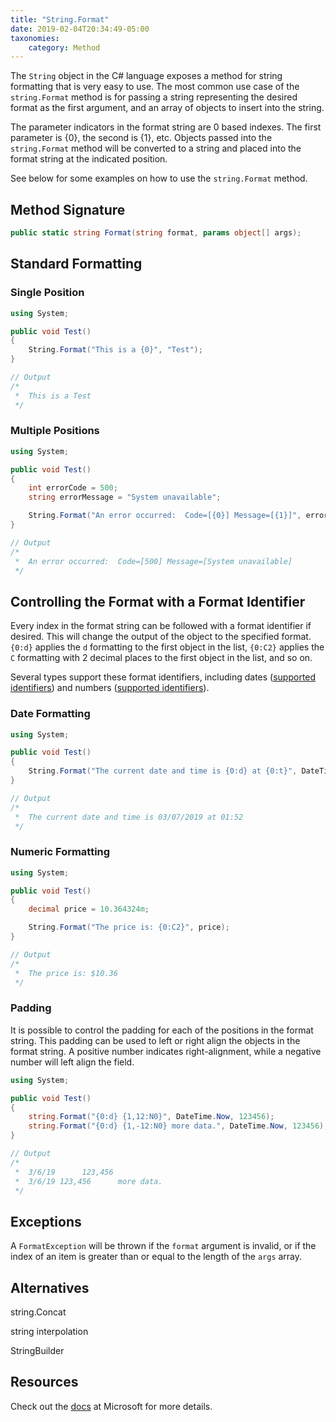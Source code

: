 ```yaml
---
title: "String.Format"
date: 2019-02-04T20:34:49-05:00
taxonomies:
    category: Method
---
```


The `String` object in the C# language exposes a method for string formatting that is very easy to use. The most common use case of the `string.Format` method is for passing a string representing the desired format as the first argument, and an array of objects to insert into the string.

The parameter indicators in the format string are 0 based indexes. The first parameter is {0}, the second is {1}, etc. Objects passed into the `string.Format` method will be converted to a string and placed into the format string at the indicated position.

See below for some examples on how to use the `string.Format` method.

## Method Signature

``` c#
public static string Format(string format, params object[] args);
```

## Standard Formatting

### Single Position

``` c#
using System;

public void Test()
{
    String.Format("This is a {0}", "Test");
}

// Output
/*
 *  This is a Test
 */

```

### Multiple Positions

``` c#
using System;

public void Test()
{
    int errorCode = 500;
    string errorMessage = "System unavailable";

    String.Format("An error occurred:  Code=[{0}] Message=[{1}]", errorCode, errorMessage);
}

// Output
/*
 *  An error occurred:  Code=[500] Message=[System unavailable]
 */

```

## Controlling the Format with a Format Identifier

Every index in the format string can be followed with a format identifier if desired. This will change the output of the object to the specified format. `{0:d}` applies the `d` formatting to the first object in the list, `{0:C2}` applies the `C` formatting with 2 decimal places to the first object in the list, and so on.

Several types support these format identifiers, including dates ([supported identifiers](https://docs.microsoft.com/en-us/dotnet/standard/base-types/standard-date-and-time-format-strings)) and numbers ([supported identifiers](https://docs.microsoft.com/en-us/dotnet/standard/base-types/standard-numeric-format-strings)).

### Date Formatting

``` c#
using System;

public void Test()
{
    String.Format("The current date and time is {0:d} at {0:t}", DateTime.Now);
}

// Output
/*
 *  The current date and time is 03/07/2019 at 01:52
 */

```

### Numeric Formatting

``` c#
using System;

public void Test()
{
    decimal price = 10.364324m;

    String.Format("The price is: {0:C2}", price);
}

// Output
/*
 *  The price is: $10.36
 */

```

### Padding

It is possible to control the padding for each of the positions in the format string. This padding can be used to left or right align the objects in the format string. A positive number indicates right-alignment, while a negative number will left align the field.

``` c#
using System;

public void Test()
{
    string.Format("{0:d} {1,12:N0}", DateTime.Now, 123456);
    string.Format("{0:d} {1,-12:N0} more data.", DateTime.Now, 123456);
}

// Output
/*
 *  3/6/19      123,456
 *  3/6/19 123,456      more data.
 */

```

## Exceptions

A `FormatException` will be thrown if the `format` argument is invalid, or if the index of an item is greater than or equal to the length of the `args` array.

## Alternatives

string.Concat

string interpolation

StringBuilder

## Resources

Check out the [docs](https://docs.microsoft.com/en-us/dotnet/api/system.string.format) at Microsoft for more details.